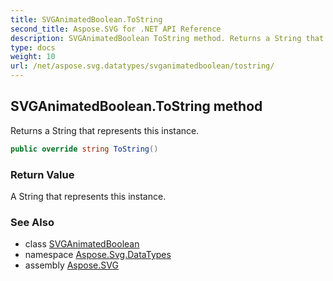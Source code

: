 ```yaml
---
title: SVGAnimatedBoolean.ToString
second_title: Aspose.SVG for .NET API Reference
description: SVGAnimatedBoolean ToString method. Returns a String that represents this instance
type: docs
weight: 10
url: /net/aspose.svg.datatypes/svganimatedboolean/tostring/
---
```

## SVGAnimatedBoolean.ToString method

Returns a String that represents this instance.

```csharp
public override string ToString()
```

### Return Value

A String that represents this instance.

### See Also

* class [SVGAnimatedBoolean](../)
* namespace [Aspose.Svg.DataTypes](../../../aspose.svg.datatypes/)
* assembly [Aspose.SVG](../../../)
